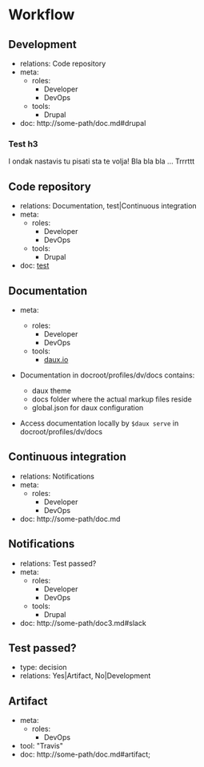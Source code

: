 # Workflow

## Development
- relations: Code repository
- meta:
  - roles:
    - Developer
    - DevOps
  - tools:
    - Drupal
- doc: http://some-path/doc.md#drupal

### Test h3
I ondak nastavis tu pisati sta te volja!
Bla bla bla ... Trrrttt

## Code repository
- relations: Documentation, test|Continuous integration
- meta:
  - roles:
    - Developer
    - DevOps
  - tools:
    - Drupal
- doc: [test](../03_Architecture/answer_comment.md)

## Documentation
- meta:
  - roles:
    - Developer
    - DevOps
  - tools:
    - [daux.io](https://github.com/dauxio/daux.io)
    
    

- Documentation in docroot/profiles/dv/docs contains:
  - daux theme
  - docs folder where the actual markup files reside
  - global.json for daux configuration
- Access documentation locally by `$daux serve` in docroot/profiles/dv/docs 


## Continuous integration
- relations: Notifications
- meta:
  - roles:
    - Developer
    - DevOps
- doc: http://some-path/doc.md

## Notifications
- relations: Test passed?
- meta:
  - roles:
    - Developer
    - DevOps
  - tools:
    - Drupal
- doc: http://some-path/doc3.md#slack

## Test passed?
- type: decision
- relations: Yes|Artifact, No|Development

## Artifact
- meta: 
  - roles:
    - DevOps
- tool: "Travis"
- doc: http://some-path/doc.md#artifact;





